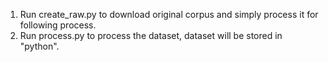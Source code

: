 1. Run create_raw.py to download original corpus and simply process it for following process.
3. Run process.py to process the dataset, dataset will be stored in "python".

